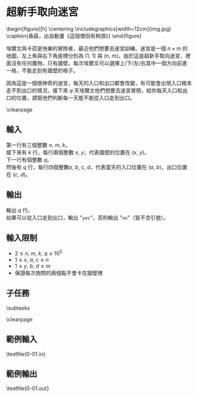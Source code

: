 # 超新手取向迷宮

\begin{figure}[h]
\centering
\includegraphics[width=12cm]{img.jpg}
\caption{香菇，出自動畫《這個僧侶有夠煩》}
\end{figure}

埃爾文與卡菈是快樂的冒險者，最近他們想要去迷宮訓練。迷宮是一個 $n \times m$ 的地圖，左上角與右下角座標分別為 $(1,~1)$ 與 $(n,~m)$。由於這是超新手取向迷宮，裡面沒有任何魔物，只有牆壁。每次埃爾文可以選擇上/下/左/右其中一個方向前進一格，不能走到有牆壁的格子。

因為這是一個很神奇的迷宮，每天的入口和出口都會改變，有可能會出現入口根本走不到出口的情況，接下來 $q$ 天埃爾文他們想要去迷宮冒險，給你每天入口和出口的位置，請幫他們判斷每一天能不能從入口走到出口。

\clearpage

## 輸入
第一行有三個整數 $n,~m,~k$。\
接下來有 $k$ 行，每行兩個整數 $x,~y$，代表牆壁的位置在 $(x,~y)$。\
下一行有個整數 $q$。\
然後有 $q$ 行，每行四個整數$a,~b,~c,~d$，代表當天的入口位置在 $(a,~b)$，出口位置在 $(c,~d)$。

## 輸出
輸出 $q$ 行。\
如果可以從入口走到出口，輸出 "`yes`"，否則輸出 "`no`"（皆不含引號）。

## 輸入限制
- $2 \le n,~m,~k,~q \le 10^5$
- $1 \le x,~a,~c \le n$
- $1 \le y,~b,~d \le m$
- 保證每次詢問的兩個點不會卡在牆壁裡

## 子任務
\subtasks

\clearpage

## 範例輸入
\testfile{0-01.in}

## 範例輸出
\testfile{0-01.out}
